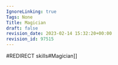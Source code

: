 ```yaml
---
IgnoreLinking: true
Tags: None
Title: Magician
draft: false
revision_date: 2023-02-14 15:32:20+00:00
revision_id: 97515
---
```


#REDIRECT skills#Magician]]